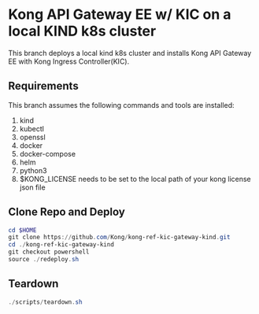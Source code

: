 # Kong API Gateway EE w/ KIC on a local KIND k8s cluster
This branch deploys a local kind k8s cluster and installs Kong API Gateway EE with Kong Ingress Controller(KIC).

## Requirements
This branch assumes the following commands and tools are installed:
1. kind
2. kubectl
3. openssl
4. docker
5. docker-compose
6. helm
7. python3
8. $KONG_LICENSE needs to be set to the local path of your kong license json file

## Clone Repo and Deploy
```powershell
cd $HOME
git clone https://github.com/Kong/kong-ref-kic-gateway-kind.git
cd ./kong-ref-kic-gateway-kind
git checkout powershell
source ./redeploy.sh
```

## Teardown
```powershell
./scripts/teardown.sh
```
